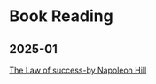 
# Book Reading
## 2025-01
[The Law of success-by Napoleon Hill](https://www.amazon.com/Success-Sixteen-Lessons-Napoleon-Hill/dp/1617201782)

